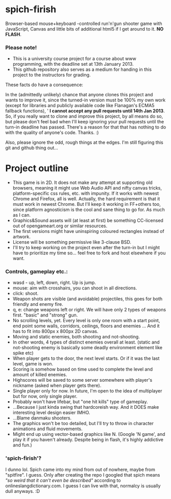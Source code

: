 # spich-firish

Browser-based mouse+keyboard -controlled run'n'gun shooter game with 
JavaScript, Canvas and little bits of additional 
html5 if I get around to it. __NO FLASH__.

### Please note!

* This is a university course project for a course about www 
programming, with the deadline set at 13th January 2013.
* This github repository also serves as a medium for handing in 
this project to the instructors for grading.

These facts do have a consequence: 

In the (admittedly unlikely) chance that anyone clones this project and 
wants to improve it, since the turned-in 
version must be 100% my own work (except for libraries and publicly 
available code like Flanagan's ECMA5 fallback functions), '
__I cannot accept any pull requests until 14th Jan 2013__.  
So, if you really want to clone and improve this project, by all means 
do so, but please don't feel bad when I'll keep ignoring your pull 
requests until the turn-in deadline has passed. There's a 
reason for that that has nothing to do with the quality 
of anyone's code. Thanks. :)

Also, please ignore the odd, rough things at the edges. I'm still 
figuring this git and github thing out...

# Project outline

* This game is in 2D. It does not make any attempt at supporting 
old browsers, meaning it might use Web Audio API and 
nifty canvas tricks, platform-specific css rules, etc. with impunity. 
If it works with newest Chrome and Firefox, all 
is well. Actually, the hard requirement is that it must work in 
newest Chrome. But I'll keep it working in FF+others 
too, since platform agnosticism is the cool and sane thing to go 
for. As much as I can.
* Graphics&Sound assets will (at least at first) be something 
CC-licensed out of opengameart.org or similar resources.
* The first versions might have uninspiring coloured rectangles instead of artwork.
* License will be something permissive like 3-clause BSD. 
* I'll try to keep working on the project even after the turn-in 
but I might have to prioritize my time so... feel 
free to fork and host elsewhere if you want. 

### Controls, gameplay etc.:

* wasd - up, left, down, right. Up is jump.
* mouse: aim with crosshairs, you can shoot in all directions.
* click: shoot.
* Weapon shots are visible (and avoidable) projectiles, this goes for both 
friendly and enemy fire.
* q, e: change weapons left or right. We will have only 2 types of 
weapons first. "basic" and "strong" gun.
* No scrolling levels, yet. Every level is only one room with a start 
point, end point some walls, corridors, ceilings,
floors and enemies ... And it has to fit into 800px x 800px 2D canvas.
* Moving and static enemies, both shooting and not-shooting.
* In other words, 4 types of distinct enemies overall at least. 
(static and not-shooting enemy is basically some 
deadly environment element like spike etc)
* When player gets to the door, the next level starts. Or if it was 
the last level, game is won. 
* Scoring is somehow based on time used to complete the level and amount 
of killed enemies.
* Highscores will be saved to some server somewhere with player's nickname 
(asked when player gets there).
* Single player only for now. In future, I'm open to the idea of multiplayer 
but for now, only single player.
* Probably won't have lifebar, but "one hit kills" type of gameplay. 
* ...Because I just kinda swing that hardcoreish way. And it 
DOES make interesting level design easier IMHO.
* ...Blame danmaku shooters.
* The graphics won't be too detailed, but I'll try to throw in 
character animations and fluid movements. 
* Might end up using vector-based graphics like N. 
(Google 'N game', and play it if you haven't already. 
Despite being in flash, it's highly addictive and fun.)

### 'spich-firish'?

I dunno lol. Spich came into my mind from out of nowhere, maybe from 
"spitfire". I guess. Only after creating 
the repo I googled that spich means _"so weird that it can't even be described"_ 
according to onlineslangdictionary.com. I guess I can live with that, normalcy is 
usually dull anyways. :D
